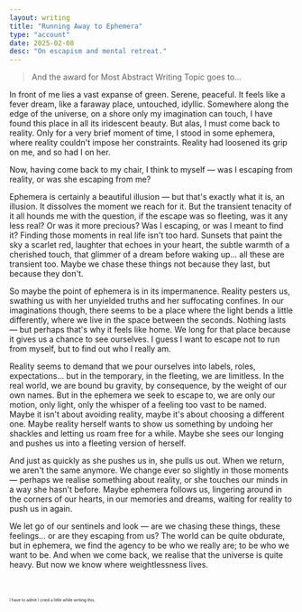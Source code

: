 ```yaml
---
layout: writing
title: "Running Away to Ephemera"
type: "account"
date: 2025-02-08
desc: "On escapism and mental retreat."
---
```


> And the award for Most Abstract Writing Topic goes to...

In front of me lies a vast expanse of green. Serene, peaceful. It feels like a fever dream, like a faraway place, untouched, idyllic. Somewhere along the edge of the universe, on a shore only my imagination can touch, I have found this place in all its iridescent beauty. But alas, I must come back to reality. Only for a very brief moment of time, I stood in some ephemera, where reality couldn't impose her constraints. Reality had loosened its grip on me, and so had I on her.

Now, having come back to my chair, I think to myself — was I escaping from reality, or was she escaping from me?

Ephemera is certainly a beautiful illusion — but that's exactly what it is, an illusion. It dissolves the moment we reach for it. But the transient tenacity of it all hounds me with the question, if the escape was so fleeting, was it any less real? Or was it more precious? Was I escaping, or was I meant to find it? Finding those moments in real life isn't too hard. Sunsets that paint the sky a scarlet red, laughter that echoes in your heart, the subtle warmth of a cherished touch, that glimmer of a dream before waking up... all these are transient too. Maybe we chase these things not because they last, but because they don't. 

So maybe the point of ephemera is in its impermanence. Reality pesters us, swathing us with her unyielded truths and her suffocating confines. In our imaginations though, there seems to be a place where the light bends a little differently, where we live in the space between the seconds. Nothing lasts — but perhaps that's why it feels like home. We long for that place because it gives us a chance to see ourselves. I guess I want to escape not to run from myself, but to find out who I really am.

Reality seems to demand that we pour ourselves into labels, roles, expectations... but in the temporary, in the fleeting, we are limitless. In the real world, we are bound bu gravity, by consequence, by the weight of our own names. But in the ephemera we seek to escape to, we are only our motion, only light, only the whisper of a feeling too vast to be named. Maybe it isn't about avoiding reality, maybe it's about choosing a different one. Maybe reality herself wants to show us something by undoing her shackles and letting us roam free for a while. Maybe she sees our longing and pushes us into a fleeting version of herself.

And just as quickly as she pushes us in, she pulls us out. When we return, we aren't the same anymore. We change ever so slightly in those moments — perhaps we realise something about reality, or she touches our minds in a way she hasn't before. Maybe ephemera follows us, lingering around in the corners of our hearts, in our memories and dreams, waiting for reality to push us in again.

We let go of our sentinels and look — are we chasing these things, these feelings... or are they escaping from us? The world can be quite obdurate, but in ephemera, we find the agency to be who we really are; to be who we want to be. And when we come back, we realise that the universe is quite heavy. But now we know where weightlessness lives.

<div style="font-size: 0.5em; margin-top: 50px;">
	I have to admit I cried a little while writing this.
</div>